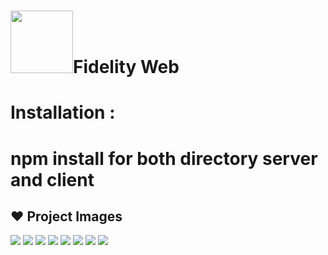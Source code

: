 # <img src="https://user-images.githubusercontent.com/48072325/100456365-877e7d80-30c0-11eb-8582-843a40ec9f0c.png" weight="50" height="100" >Fidelity Web
 
# Installation : 
# npm install for both directory server and client 


## :heart: Project Images

<img src="https://user-images.githubusercontent.com/48072325/100867074-f16c9d80-3499-11eb-8d7e-1029184e4d6d.PNG" >
<img src="https://user-images.githubusercontent.com/48072325/100866802-7c996380-3499-11eb-96eb-e7f522103373.PNG" >
<img src="https://user-images.githubusercontent.com/48072325/100866822-815e1780-3499-11eb-8450-ee0089b2e182.PNG" >
<img src="https://user-images.githubusercontent.com/48072325/100866823-828f4480-3499-11eb-801c-2f46d8ec7600.PNG" >
<img src="https://user-images.githubusercontent.com/48072325/100866809-7e632700-3499-11eb-8131-df85af87547a.PNG" >
<img src="https://user-images.githubusercontent.com/48072325/100866813-7efbbd80-3499-11eb-95e8-dfcbb05627cb.PNG" >
<img src="https://user-images.githubusercontent.com/48072325/100866815-7f945400-3499-11eb-85db-04fb5c06f7a0.PNG" >
<img src="https://user-images.githubusercontent.com/48072325/100866818-80c58100-3499-11eb-93f1-1038c9333803.PNG" >
